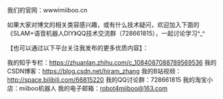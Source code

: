 我们的官网：wwwimiiboo.cn

如果大家对博文的相关类容感兴趣，或有什么技术疑问，欢迎加入下面的《SLAM+语音机器人DIY》QQ技术交流群（728661815），一起讨论学习^_^

【也可以通过以下平台关注我发布的更多优质内容】：

我的知乎专栏：https://zhuanlan.zhihu.com/c_1084087088789569536
我的CSDN博客：https://blog.csdn.net/hiram_zhang
我的B站视频：http://space.bilibili.com/66815220
我的QQ讨论群：728661815
我的淘宝小店：miiboo机器人
我的电子邮箱：robot4miiboo@163.com
